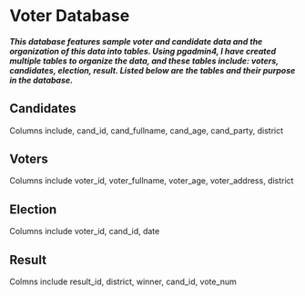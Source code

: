 # Voter Database
##### This database features sample voter and candidate data and the organization of this data into tables. Using pgadmin4, I have created multiple tables to organize the data, and these tables include: voters, candidates, election, result. Listed below are the tables and their purpose in the database.

## Candidates
Columns include, cand_id, cand_fullname, cand_age, cand_party, district

## Voters
Columns include voter_id, voter_fullname, voter_age, voter_address, district

## Election
Columns include voter_id, cand_id, date

## Result
Colmns include result_id, district, winner, cand_id, vote_num

 
